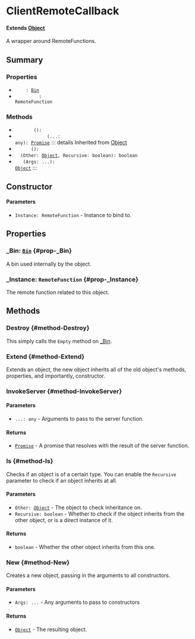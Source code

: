 # ClientRemoteCallback
#### Extends [Object](/api/Object)
A wrapper around RemoteFunctions.

## Summary
### Properties
- <code><a style="color:white" href="#prop-_Bin">_Bin</a>: [Bin](/api/bin)</code>
- <code><a style="color:white" href="#prop-_Instance">_Instance</a>: RemoteFunction</code>
### Methods
- <code><a style="color:white" href="#method-Destroy">Destroy</a>(): </code>
- <code><a style="color:white" href="#method-InvokeServer">InvokeServer</a>(...: any): [Promise](/api/promise)</code>
::: details Inherited from [Object](/api/Object)
- <code><a style="color:white" href="#method-Extend">Extend</a>(): </code>
- <code><a style="color:white" href="#method-Is">Is</a>(Other: [Object](/api/object), Recursive: boolean): boolean</code>
- <code><a style="color:white" href="#method-New">New</a>(Args: ...): [Object](/api/object)</code>
:::
## Constructor

#### Parameters
- <code>Instance: RemoteFunction</code> - Instance to bind to.
## Properties
### _Bin: <code>[Bin](/api/bin)</code> {#prop-_Bin}
A bin used internally by the object.

### _Instance: <code>RemoteFunction</code> {#prop-_Instance}
The remote function related to this object.

## Methods
### Destroy {#method-Destroy}
This simply calls the `Empty` method on [_Bin](#prop-_Bin).

### Extend {#method-Extend}
Extends an object, the new object inherits all of the old object's
methods, properties, and importantly, constructor.

### InvokeServer {#method-InvokeServer}

#### Parameters
- <code>...: any</code> - Arguments to pass to the server function.
#### Returns
- <code>[Promise](/api/promise)</code> - A promise that resolves with the result of the server function.
### Is {#method-Is}
Checks if an object is of a certain type. You can enable the
`Recursive` parameter to check if an object inherits at all.

#### Parameters
- <code>Other: [Object](/api/object)</code> - The object to check inheritance on.
- <code>Recursive: boolean</code> - Whether to check if the object inherits from the other object, or is a direct instance of it.
#### Returns
- <code>boolean</code> - Whether the other object inherits from this one.
### New {#method-New}
Creates a new object, passing in the arguments to all constructors.

#### Parameters
- <code>Args: ...</code> - Any arguments to pass to constructors
#### Returns
- <code>[Object](/api/object)</code> - The resulting object.
